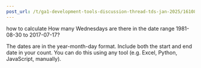 ```yaml
---
post_url: /t/ga1-development-tools-discussion-thread-tds-jan-2025/161083/63
---
```

how to calculate How many Wednesdays are there in the date range 1981-08-30 to 2017-07-17?

The dates are in the year-month-day format. Include both the start and end date in your count. You can do this using any tool (e.g. Excel, Python, JavaScript, manually).